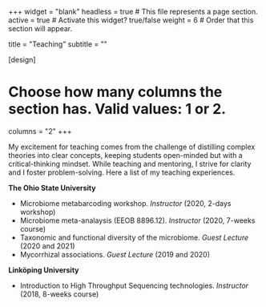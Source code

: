 +++
widget = "blank" 
headless = true  # This file represents a page section.
active = true  # Activate this widget? true/false
weight = 6  # Order that this section will appear.

title = "Teaching"
subtitle = ""

[design]
  # Choose how many columns the section has. Valid values: 1 or 2.
  columns = "2"
+++

My excitement for teaching comes from the challenge of distilling complex theories into clear concepts, keeping students open-minded but with a critical-thinking mindset. While teaching and mentoring, I strive for clarity and I foster problem-solving. Here a list of my teaching experiences.

**The Ohio State University**

* Microbiome metabarcoding workshop. *Instructor* (2020, 2-days workshop)
* Microbiome meta-analaysis (EEOB 8896.12). *Instructor* (2020, 7-weeks course)
* Taxonomic and functional diversity of the microbiome. *Guest Lecture* (2020 and 2021)
* Mycorrhizal associations. *Guest Lecture* (2019 and 2020)

**Linköping University**

* Introduction to High Throughput Sequencing technologies. *Instructor* (2018, 8-weeks course)
